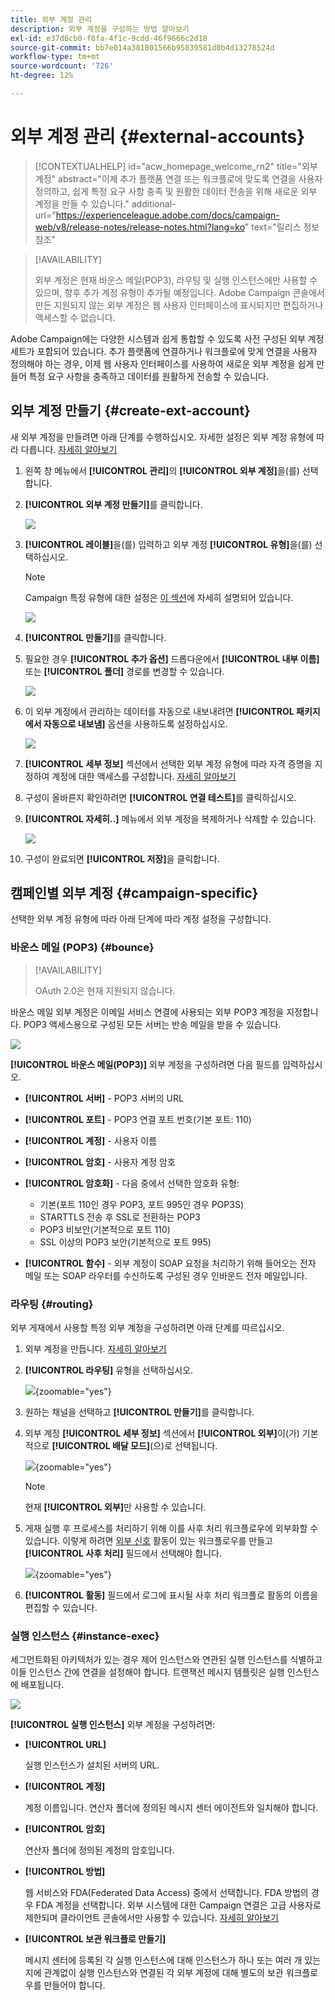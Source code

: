```yaml
---
title: 외부 계정 관리
description: 외부 계정을 구성하는 방법 알아보기
exl-id: e37d6cb0-f8fa-4f1c-9cdd-46f9666c2d18
source-git-commit: bb7e014a381801566b95839581d0b4d13278524d
workflow-type: tm+mt
source-wordcount: '726'
ht-degree: 12%

---
```


# 외부 계정 관리 {#external-accounts}

>[!CONTEXTUALHELP]
>id="acw_homepage_welcome_rn2"
>title="외부 계정"
>abstract="이제 추가 플랫폼 연결 또는 워크플로에 맞도록 연결을 사용자 정의하고, 쉽게 특정 요구 사항 충족 및 원활한 데이터 전송을 위해 새로운 외부 계정을 만들 수 있습니다."
>additional-url="https://experienceleague.adobe.com/docs/campaign-web/v8/release-notes/release-notes.html?lang=ko" text="릴리스 정보 참조"

>[!AVAILABILITY]
>
> 외부 계정은 현재 바운스 메일(POP3), 라우팅 및 실행 인스턴스에만 사용할 수 있으며, 향후 추가 계정 유형이 추가될 예정입니다.
> Adobe Campaign 콘솔에서 만든 지원되지 않는 외부 계정은 웹 사용자 인터페이스에 표시되지만 편집하거나 액세스할 수 없습니다.

Adobe Campaign에는 다양한 시스템과 쉽게 통합할 수 있도록 사전 구성된 외부 계정 세트가 포함되어 있습니다. 추가 플랫폼에 연결하거나 워크플로에 맞게 연결을 사용자 정의해야 하는 경우, 이제 웹 사용자 인터페이스를 사용하여 새로운 외부 계정을 쉽게 만들어 특정 요구 사항을 충족하고 데이터를 원활하게 전송할 수 있습니다.

## 외부 계정 만들기 {#create-ext-account}

새 외부 계정을 만들려면 아래 단계를 수행하십시오. 자세한 설정은 외부 계정 유형에 따라 다릅니다. [자세히 알아보기](#campaign-specific)

1. 왼쪽 창 메뉴에서 **[!UICONTROL 관리]**&#x200B;의 **[!UICONTROL 외부 계정]**&#x200B;을(를) 선택합니다.

1. **[!UICONTROL 외부 계정 만들기]**&#x200B;를 클릭합니다.

   ![](assets/external_account_create_1.png)

1. **[!UICONTROL 레이블]**&#x200B;을(를) 입력하고 외부 계정 **[!UICONTROL 유형]**&#x200B;을(를) 선택하십시오.

   >[!NOTE]
   >
   >Campaign 특정 유형에 대한 설정은 [이 섹션](#campaign-specific)에 자세히 설명되어 있습니다.

   ![](assets/external_account_create_2.png)

1. **[!UICONTROL 만들기]**&#x200B;를 클릭합니다.

1. 필요한 경우 **[!UICONTROL 추가 옵션]** 드롭다운에서 **[!UICONTROL 내부 이름]** 또는 **[!UICONTROL 폴더]** 경로를 변경할 수 있습니다.

   ![](assets/external_account_create_3.png)

1. 이 외부 계정에서 관리하는 데이터를 자동으로 내보내려면 **[!UICONTROL 패키지에서 자동으로 내보냄]** 옵션을 사용하도록 설정하십시오. <!--Exported where??-->

   ![](assets/external_account_create_exported.png)

1. **[!UICONTROL 세부 정보]** 섹션에서 선택한 외부 계정 유형에 따라 자격 증명을 지정하여 계정에 대한 액세스를 구성합니다. [자세히 알아보기](#bounce)

1. 구성이 올바른지 확인하려면 **[!UICONTROL 연결 테스트]**&#x200B;를 클릭하십시오.

1. **[!UICONTROL 자세히..]** 메뉴에서 외부 계정을 복제하거나 삭제할 수 있습니다.

   ![](assets/external_account_create_4.png)

1. 구성이 완료되면 **[!UICONTROL 저장]**&#x200B;을 클릭합니다.

## 캠페인별 외부 계정 {#campaign-specific}

선택한 외부 계정 유형에 따라 아래 단계에 따라 계정 설정을 구성합니다.

### 바운스 메일 (POP3) {#bounce}

>[!AVAILABILITY]
>
> OAuth 2.0은 현재 지원되지 않습니다.

바운스 메일 외부 계정은 이메일 서비스 연결에 사용되는 외부 POP3 계정을 지정합니다. POP3 액세스용으로 구성된 모든 서버는 반송 메일을 받을 수 있습니다.

![](assets/external_account_bounce.png)

**[!UICONTROL 바운스 메일(POP3)]** 외부 계정을 구성하려면 다음 필드를 입력하십시오.

* **[!UICONTROL 서버]** - POP3 서버의 URL

* **[!UICONTROL 포트]** - POP3 연결 포트 번호(기본 포트: 110)

* **[!UICONTROL 계정]** - 사용자 이름

* **[!UICONTROL 암호]** - 사용자 계정 암호

* **[!UICONTROL 암호화]** - 다음 중에서 선택한 암호화 유형:

   * 기본(포트 110인 경우 POP3, 포트 995인 경우 POP3S)
   * STARTTLS 전송 후 SSL로 전환하는 POP3
   * POP3 비보안(기본적으로 포트 110)
   * SSL 이상의 POP3 보안(기본적으로 포트 995)

* **[!UICONTROL 함수]** - 외부 계정이 SOAP 요청을 처리하기 위해 들어오는 전자 메일 또는 SOAP 라우터를 수신하도록 구성된 경우 인바운드 전자 메일입니다.

### 라우팅 {#routing}

외부 게재에서 사용할 특정 외부 계정을 구성하려면 아래 단계를 따르십시오.

1. 외부 계정을 만듭니다. [자세히 알아보기](../administration/external-account.md#create-ext-account)

1. **[!UICONTROL 라우팅]** 유형을 선택하십시오.

   ![](assets/external-account-routing.png){zoomable="yes"}

1. 원하는 채널을 선택하고 **[!UICONTROL 만들기]**&#x200B;를 클릭합니다.

1. 외부 계정 **[!UICONTROL 세부 정보]** 섹션에서 **[!UICONTROL 외부]**&#x200B;이(가) 기본적으로 **[!UICONTROL 배달 모드]**(으)로 선택됩니다.

   ![](assets/external-account-delivery-mode.png){zoomable="yes"}

   >[!NOTE]
   >
   >현재 **[!UICONTROL 외부]**&#x200B;만 사용할 수 있습니다.

1. 게재 실행 후 프로세스를 처리하기 위해 이를 사후 처리 워크플로우에 외부화할 수 있습니다. 이렇게 하려면 [외부 신호](../workflows/activities/external-signal.md) 활동이 있는 워크플로우를 만들고 **[!UICONTROL 사후 처리]** 필드에서 선택해야 합니다.

   ![](assets/external-account-post-processing.png){zoomable="yes"}

1. **[!UICONTROL 활동]** 필드에서 로그에 표시될 사후 처리 워크플로 활동의 이름을 편집할 수 있습니다. <!--you can edit the name of the activity that will be created if you add an external or bulk delivery to a workflow-->


### 실행 인스턴스 {#instance-exec}

세그먼트화된 아키텍처가 있는 경우 제어 인스턴스와 연관된 실행 인스턴스를 식별하고 이들 인스턴스 간에 연결을 설정해야 합니다. 트랜잭션 메시지 템플릿은 실행 인스턴스에 배포됩니다.

![](assets/external_account_exec.png)

**[!UICONTROL 실행 인스턴스]** 외부 계정을 구성하려면:

* **[!UICONTROL URL]**

  실행 인스턴스가 설치된 서버의 URL.

* **[!UICONTROL 계정]**

  계정 이름입니다. 연산자 폴더에 정의된 메시지 센터 에이전트와 일치해야 합니다.

* **[!UICONTROL 암호]**

  연산자 폴더에 정의된 계정의 암호입니다.

* **[!UICONTROL 방법]**

  웹 서비스와 FDA(Federated Data Access) 중에서 선택합니다.
FDA 방법의 경우 FDA 계정을 선택합니다. 외부 시스템에 대한 Campaign 연결은 고급 사용자로 제한되며 클라이언트 콘솔에서만 사용할 수 있습니다. [자세히 알아보기](https://experienceleague.adobe.com/en/docs/campaign/campaign-v8/connect/fda#_blank)

* **[!UICONTROL 보관 워크플로 만들기]**

  메시지 센터에 등록된 각 실행 인스턴스에 대해 인스턴스가 하나 또는 여러 개 있는지에 관계없이 실행 인스턴스와 연결된 각 외부 계정에 대해 별도의 보관 워크플로우를 만들어야 합니다.
